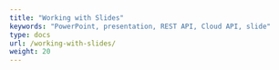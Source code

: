 ```yaml
---
title: "Working with Slides"
keywords: "PowerPoint, presentation, REST API, Cloud API, slide"
type: docs
url: /working-with-slides/
weight: 20
---
```

